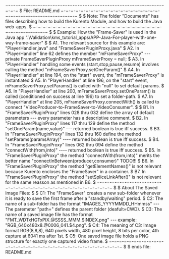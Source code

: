 $-$-$-$-$-$-$-$-$-$-$-$-$-$-$-$-$-$-$-$-$-$-$-$-$-$-$-$-$-$-$-$-$-$-$-$-$-$-$-$-$-$-$-$-$-$-$-$-$-$-$-$-$-$-$-$-$-$-$-$-$-$-$-$-$-$-$-$-$-$
$ File: README.md
$-$-$-$-$-$-$-$-$-$-$-$-$-$-$-$-$-$-$-$-$-$-$-$-$-$-$-$-$-$-$-$-$-$-$-$-$-$-$-$-$-$-$-$-$-$-$-$-$-$-$-$-$-$-$-$-$-$-$-$-$-$-$-$-$-$-$-$-$-$
$
$ Note: The folder "Documents" has files describing how to build the Kurento Module, and how to build the Java web-apps.
$
$-$-$-$-$-$-$-$-$-$-$-$-$-$-$-$-$-$-$-$-$-$-$-$-$-$-$-$-$-$-$-$-$-$-$-$-$-$-$-$-$-$-$-$-$-$-$-$-$-$-$-$-$-$-$-$-$-$-$-$-$-$-$-$-$-$-$-$-$-$
$
$ Example: How the "Frame-Saver" is used in the Java app ".\Validation\kms_tutorial_apps\APP-Java-For-player-with-one-way-frame-saver"
$
$   A1. The relevant source for this example are: "PlayerHandler.java" and "FrameSaverPluginProxy.java"
$   A2. In "PlayerHandler" line 62 defines the member "mFrameSaverProxy" --- private  FrameSaverPluginProxy mFrameSaverProxy = null;
$   A3. In "PlayerHandler" handling some events (start,stop,pause,resume) involves calling the method "mFrameSaverProxy.setOneParam()"
$   A4. In "PlayerHandler" at line 194, on the "start" event, the "mFrameSaverProxy" is instantiated
$   A5. In "PlayerHandler" at line 196, on the "start" event, mFrameSaverProxy.setParams() is called with "null" to set default params. 
$   A6. In "PlayerHandler" at line 200, mFrameSaverProxy.setOneParam() is called (conditioned on success at line 196) to set a folder-path.
$   A7. In "PlayerHandler" at line 205, mFrameSaverProxy.connectWith() is called to connect "VideoProducer-to-FrameSaver-to-VideoConsumer".
$
$   B1. In "FrameSaverPluginProxy" lines 028 thru 032 define the array of default parameters --- every parameter has a descriptive comment.
$   B2. In "FrameSaverPluginProxy" lines 117 thru 129 define the method "setOneParam(name,value)" --- returned boolean is true iff success.
$   B3. In "FrameSaverPluginProxy" lines 132 thru 160 define the method "setParams(paramsArray)" ---- returned boolean is true iff success.
$   B4. In "FrameSaverPluginProxy" lines 062 thru 094 define the method "connectWith(from,into)" ---- returned boolean is true iff success.
$   B5. In "FrameSaverPluginProxy" the method "connectWith(from,into)" merits the better name "connectInBetween(producer,consumer)" TODO!!!
$   B6. In "FrameSaverPluginProxy" the method "getElementNames()" is not relevant because Kurento encloses the "FrameSaver" in a container.
$   B7. In "FrameSaverPluginProxy" the method "setSpliceLinkAfter()" is not relevant for the same reasson as mentioned in B6.
$
$-$-$-$-$-$-$-$-$-$-$-$-$-$-$-$-$-$-$-$-$-$-$-$-$-$-$-$-$-$-$-$-$-$-$-$-$-$-$-$-$-$-$-$-$-$-$-$-$-$-$-$-$-$-$-$-$-$-$-$-$-$-$-$-$-$-$-$-$-$
$
$ About The Saved Image Files:
$
$   C1: The "FrameSaver" creates a new sub-folder whenever it is ready to save the first frame after a "standby/waiting" period.
$   C2: The name of a sub-folder has the format "IMAGES_YYYYMMDD_HHmmss" --- The paremeter "path=" defines the parent folder (deafult=CWD).
$   C3: The name of a saved image file has the format "FMT_WDTxHGTxPIX.@SSSS_MMM.$INDEX.png" --- example: "RGB_640x480x8.@0006_041.$4.png".
$   C4: The meaning of C3: Image format RGB(8,8,8), 640 pixels width, 480 pixel height, 8 bits per color, 4th capture at 6041 ms after 1st.
$   C5: One saved image file holds a PNG structure for exactly one captured video frame.
$
$-$-$-$-$-$-$-$-$-$-$-$-$-$-$-$-$-$-$-$-$-$-$-$-$-$-$-$-$-$-$-$-$-$-$-$-$-$-$-$-$-$-$-$-$-$-$-$-$-$-$-$-$-$-$-$-$-$-$-$-$-$-$-$-$-$-$-$-$-$
$
$ ends file: README.md
